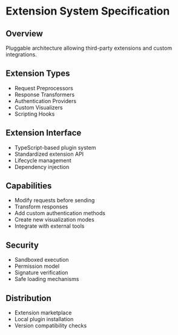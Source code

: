 # Extension System Specification

## Overview
Pluggable architecture allowing third-party extensions and custom integrations.

## Extension Types
- Request Preprocessors
- Response Transformers
- Authentication Providers
- Custom Visualizers
- Scripting Hooks

## Extension Interface
- TypeScript-based plugin system
- Standardized extension API
- Lifecycle management
- Dependency injection

## Capabilities
- Modify requests before sending
- Transform responses
- Add custom authentication methods
- Create new visualization modes
- Integrate with external tools

## Security
- Sandboxed execution
- Permission model
- Signature verification
- Safe loading mechanisms

## Distribution
- Extension marketplace
- Local plugin installation
- Version compatibility checks
